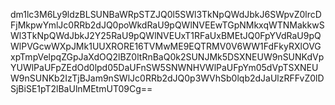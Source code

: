 dm1lc3M6Ly9ldzBLSUNBaWRpSTZJQ0l5SWl3TkNpQWdJbkJ6SWpvZ0lrcDFjMkpwYmlJc0RRb2dJQ0poWkdRaU9pQWlNVEEwTGpNMkxqWTNMakkwSWl3TkNpQWdJbkJ2Y25RaU9pQWlNVEUxT1RFaUxBMEtJQ0FpYVdRaU9pQWlPVGcwWXpJMk1UUXRORE16TVMwME9EQTRMV0V6WW1FdFkyRXlOVGxpTmpVelpqZGpJaXdOQ2lBZ0ltRnBaQ0k2SUNJMk5DSXNEUW9nSUNKdVpYUWlPaUFpZEdOd0lpd05DaUFnSW5SNWNHVWlPaUFpYm05dVpTSXNEUW9nSUNKb2IzTjBJam9nSWlJc0RRb2dJQ0p3WVhSb0lqb2dJaUlzRFFvZ0lDSjBiSE1pT2lBaUlnMEtmUT09Cg==
